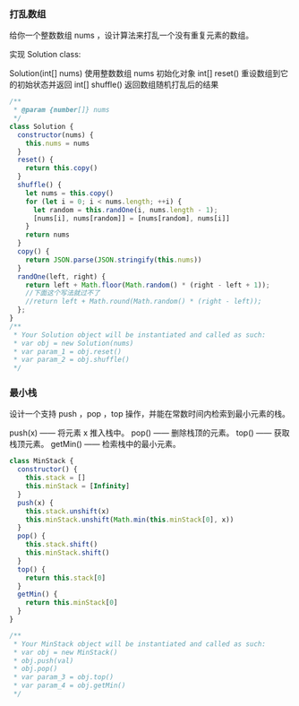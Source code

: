 ### 打乱数组

给你一个整数数组 nums ，设计算法来打乱一个没有重复元素的数组。

实现 Solution class:

Solution(int[] nums) 使用整数数组 nums 初始化对象
int[] reset() 重设数组到它的初始状态并返回
int[] shuffle() 返回数组随机打乱后的结果

````javascript
/**
 * @param {number[]} nums
 */
class Solution {
  constructor(nums) {
    this.nums = nums
  }
  reset() {
    return this.copy()
  }
  shuffle() {
    let nums = this.copy()
    for (let i = 0; i < nums.length; ++i) {
      let random = this.randOne(i, nums.length - 1);
      [nums[i], nums[random]] = [nums[random], nums[i]]
    }
    return nums
  }
  copy() {
    return JSON.parse(JSON.stringify(this.nums))
  }
  randOne(left, right) {
    return left + Math.floor(Math.random() * (right - left + 1));
    //下面这个写法就过不了
    //return left + Math.round(Math.random() * (right - left));
  };
}
/**
 * Your Solution object will be instantiated and called as such:
 * var obj = new Solution(nums)
 * var param_1 = obj.reset()
 * var param_2 = obj.shuffle()
 */
````

### 最小栈

设计一个支持 push ，pop ，top 操作，并能在常数时间内检索到最小元素的栈。

push(x) —— 将元素 x 推入栈中。
pop() —— 删除栈顶的元素。
top() —— 获取栈顶元素。
getMin() —— 检索栈中的最小元素。

````javascript
class MinStack {
  constructor() {
    this.stack = []
    this.minStack = [Infinity]
  }
  push(x) {
    this.stack.unshift(x)
    this.minStack.unshift(Math.min(this.minStack[0], x))
  }
  pop() {
    this.stack.shift()
    this.minStack.shift()
  }
  top() {
    return this.stack[0]
  }
  getMin() {
    return this.minStack[0]
  }
}

/**
 * Your MinStack object will be instantiated and called as such:
 * var obj = new MinStack()
 * obj.push(val)
 * obj.pop()
 * var param_3 = obj.top()
 * var param_4 = obj.getMin()
 */
````

